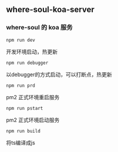 ## where-soul-koa-server
### where-soul 的 koa 服务

> 

```
npm run dev
```
开发环境启动，热更新
```
npm run debugger
```
以debugger的方式启动，可以打断点，热更新
```
npm run prd
```
pm2 正式环境重启服务
```
npm run pstart
```
pm2 正式环境启动服务
```
npm run build
```
将ts编译成js

